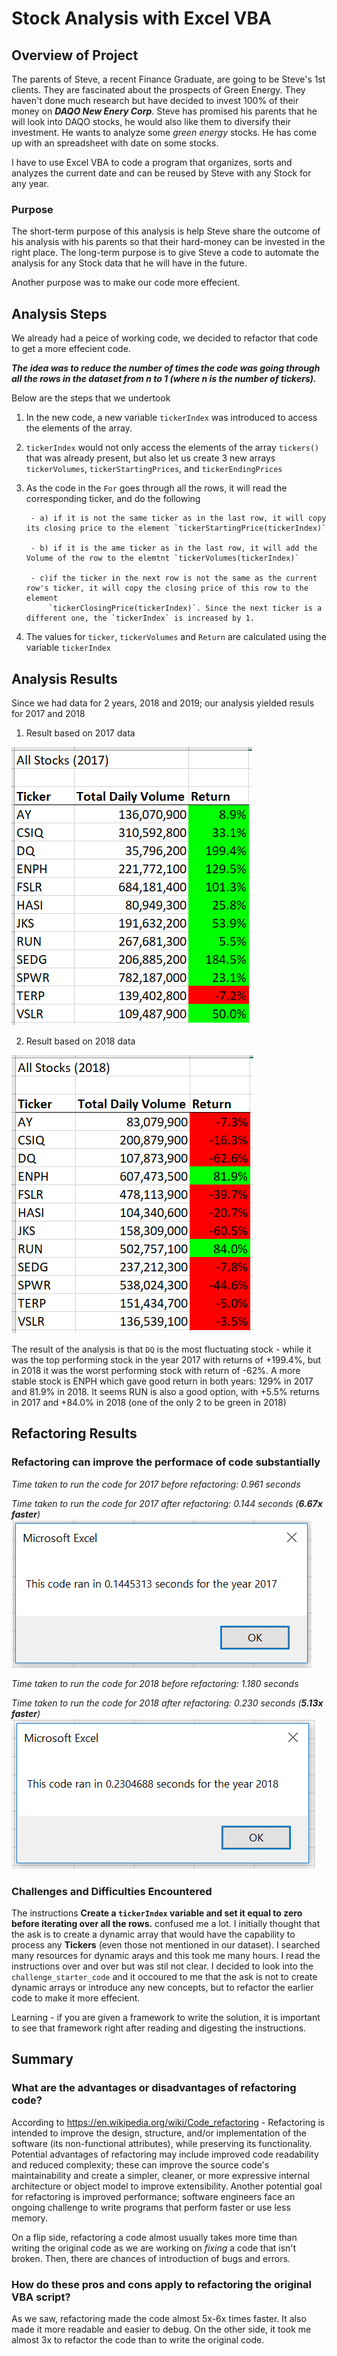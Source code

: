 # Stock Analysis with Excel VBA

## Overview of Project
The parents of Steve, a recent Finance Graduate, are going to be Steve's 1st clients. They are fascinated about the prospects of Green Energy. They haven't done much research but have decided to invest 100% of their money on ***DAQO New Enery Corp***. Steve has promised his parents that he will look into DAQO stocks, he would also like them to diversify their investment. He wants to analyze some *green energy* stocks. He has come up with an spreadsheet with date on some stocks.

I have to use Excel VBA to code a program that organizes, sorts and analyzes the current date and can be reused by Steve with any Stock for any year.

### Purpose
The short-term purpose of this analysis is help Steve share the outcome of his analysis with his parents so that their hard-money can be invested in the right place. The long-term purpose is to give Steve a code to automate the analysis for any Stock data that he will have in the future. 

Another purpose was to make our code more effecient.

## Analysis Steps
We already had a peice of working code, we decided to refactor that code to get a more effecient code. 

***The idea was to reduce the number of times the code was going through all the rows in the dataset from n to 1 (where n is the number of tickers).***

Below are the steps that we undertook

1) In the new code, a new variable `tickerIndex` was introduced to access the elements of the array.
2) `tickerIndex` would not only access the elements of the array `tickers()` that was already present, but also let us create 3 new arrays `tickerVolumes`, `tickerStartingPrices`, and `tickerEndingPrices`
4) As the code in the `For` goes through all the rows, it will read the corresponding ticker, and do the following

        - a) if it is not the same ticker as in the last row, it will copy its closing price to the element `tickerStartingPrice(tickerIndex)`

        - b) if it is the ame ticker as in the last row, it will add the Volume of the row to the elemtnt `tickerVolumes(tickerIndex)`

        - c)if the ticker in the next row is not the same as the current row's ticker, it will copy the closing price of this row to the element                
            `tickerClosingPrice(tickerIndex)`. Since the next ticker is a different one, the `tickerIndex` is increased by 1.

4) The values for `ticker`, `tickerVolumes` and `Return` are calculated using the variable `tickerIndex`

## Analysis Results
Since we had data for 2 years, 2018 and 2019; our analysis yielded resuls for 2017 and 2018 
1) Result based on 2017 data 

![Year 2017 Output](./Resources/Year2017_Output.PNG)

2) Result based on 2018 data

![Year 2018 Output](./Resources/Year2018_Output.PNG)

The result of the analysis is that `DQ` is the most fluctuating stock - while it was the top performing stock in the year 2017 with returns of +199.4%, but in 2018 it was the worst performing stock with return of -62%. A more stable stock is ENPH which gave good return in both years: 129% in 2017 and 81.9% in 2018. It seems RUN is also a good option, with +5.5% returns in 2017 and +84.0% in 2018 (one of the only 2 to be green in 2018)

## Refactoring Results

### Refactoring can improve the performace of code substantially
*Time taken to run the code for 2017 before refactoring: 0.961 seconds*

*Time taken to run the code for 2017 after refactoring: 0.144 seconds (**6.67x faster**)*
![VBA Challenge 2017](./Resources/VBA_Challenge_2017.png)

*Time taken to run the code for 2018 before refactoring: 1.180 seconds*

*Time taken to run the code for 2018 after refactoring: 0.230 seconds (**5.13x faster**)*
![VBA Challenge 2018](./Resources/VBA_Challenge_2018.PNG)

### Challenges and Difficulties Encountered
The instructions **Create a `tickerIndex` variable and set it equal to zero before iterating over all the rows.** confused me a lot. I initially thought that the ask is to create a dynamic array that would have the capability to process any **Tickers** (even those not mentioned in our dataset). I searched many resources for dynamic arays and this took me many hours. I read the instructions over and over but was stil not clear. I decided to look into the `challenge_starter_code` and it occoured to me that the ask is not to create dynamic arrays or introduce any new concepts, but to refactor the earlier code to make it more effecient.

Learning - if you are given a framework to write the solution, it is important to see that framework right after reading and digesting the instructions.

## Summary
### What are the advantages or disadvantages of refactoring code?
According to https://en.wikipedia.org/wiki/Code_refactoring - Refactoring is intended to improve the design, structure, and/or implementation of the software (its non-functional attributes), while preserving its functionality. Potential advantages of refactoring may include improved code readability and reduced complexity; these can improve the source code's maintainability and create a simpler, cleaner, or more expressive internal architecture or object model to improve extensibility. Another potential goal for refactoring is improved performance; software engineers face an ongoing challenge to write programs that perform faster or use less memory.

On a flip side, refactoring a code almost usually takes more time than writing the original code as we are working on *fixing* a code that isn't broken. Then, there are chances of introduction of bugs and errors.

### How do these pros and cons apply to refactoring the original VBA script?
As we saw, refactoring made the code almost 5x-6x times faster. It also made it more readable and easier to debug. On the other side, it took me almost 3x to refactor the code than to write the original code.  




